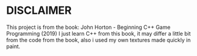 # DISCLAIMER
This project is from the book: John Horton - Beginning C++ Game Programming (2019)
I just learn C++ from this book, it may differ a little bit from the code from the book, also i used my own textures made quickly in paint.
